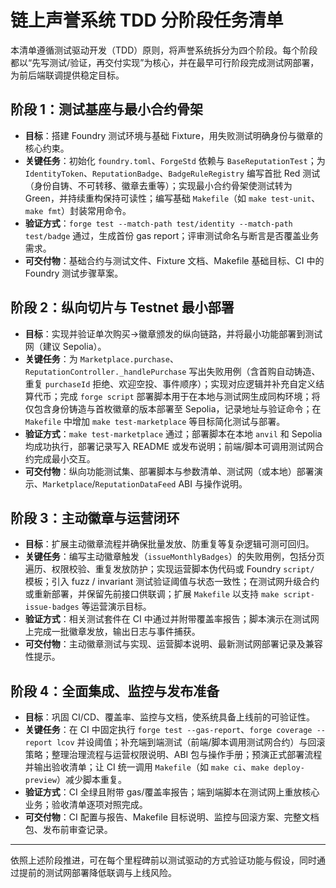 # 链上声誉系统 TDD 分阶段任务清单

本清单遵循测试驱动开发（TDD）原则，将声誉系统拆分为四个阶段。每个阶段都以“先写测试/验证，再交付实现”为核心，并在最早可行阶段完成测试网部署，为前后端联调提供稳定目标。

## 阶段 1：测试基座与最小合约骨架
- **目标**：搭建 Foundry 测试环境与基础 Fixture，用失败测试明确身份与徽章的核心约束。
- **关键任务**：初始化 `foundry.toml`、`ForgeStd` 依赖与 `BaseReputationTest`；为 `IdentityToken`、`ReputationBadge`、`BadgeRuleRegistry` 编写首批 Red 测试（身份自铸、不可转移、徽章去重等）；实现最小合约骨架使测试转为 Green，并持续重构保持可读性；编写基础 `Makefile`（如 `make test-unit`、`make fmt`）封装常用命令。
- **验证方式**：`forge test --match-path test/identity --match-path test/badge` 通过，生成首份 gas report；评审测试命名与断言是否覆盖业务需求。
- **可交付物**：基础合约与测试文件、Fixture 文档、Makefile 基础目标、CI 中的 Foundry 测试步骤草案。

## 阶段 2：纵向切片与 Testnet 最小部署
- **目标**：实现并验证单次购买→徽章颁发的纵向链路，并将最小功能部署到测试网（建议 Sepolia）。
- **关键任务**：为 `Marketplace.purchase`、`ReputationController._handlePurchase` 写出失败用例（含首购自动铸造、重复 `purchaseId` 拒绝、欢迎空投、事件顺序）；实现对应逻辑并补充自定义结算代币；完成 `forge script` 部署脚本用于在本地与测试网生成同构环境；将仅包含身份铸造与首枚徽章的版本部署至 Sepolia，记录地址与验证命令；在 `Makefile` 中增加 `make test-marketplace` 等目标简化测试与部署。
- **验证方式**：`make test-marketplace` 通过；部署脚本在本地 `anvil` 和 Sepolia 均成功执行，部署记录写入 README 或发布说明；前端/脚本可调用测试网合约完成最小交互。
- **可交付物**：纵向功能测试集、部署脚本与参数清单、测试网（或本地）部署演示、`Marketplace`/`ReputationDataFeed` ABI 与操作说明。

## 阶段 3：主动徽章与运营闭环
- **目标**：扩展主动徽章流程并确保批量发放、防重复等复杂逻辑可测可回归。
- **关键任务**：编写主动徽章触发（`issueMonthlyBadges`）的失败用例，包括分页遍历、权限校验、重复发放防护；实现运营脚本伪代码或 Foundry `script/` 模板；引入 fuzz / invariant 测试验证阈值与状态一致性；在测试网升级合约或重新部署，并保留先前接口供联调；扩展 `Makefile` 以支持 `make script-issue-badges` 等运营演示目标。
- **验证方式**：相关测试套件在 CI 中通过并附带覆盖率报告；脚本演示在测试网上完成一批徽章发放，输出日志与事件捕获。
- **可交付物**：主动徽章测试与实现、运营脚本说明、最新测试网部署记录及兼容性提示。

## 阶段 4：全面集成、监控与发布准备
- **目标**：巩固 CI/CD、覆盖率、监控与文档，使系统具备上线前的可验证性。
- **关键任务**：在 CI 中固定执行 `forge test --gas-report`、`forge coverage --report lcov` 并设阈值；补充端到端测试（前端/脚本调用测试网合约）与回滚策略；整理治理流程与运营权限说明、ABI 包与操作手册；预演正式部署流程并输出验收清单；让 CI 统一调用 `Makefile`（如 `make ci`、`make deploy-preview`）减少脚本重复。
- **验证方式**：CI 全绿且附带 gas/覆盖率报告；端到端脚本在测试网上重放核心业务；验收清单逐项对照完成。
- **可交付物**：CI 配置与报告、Makefile 目标说明、监控与回滚方案、完整文档包、发布前审查记录。

---

依照上述阶段推进，可在每个里程碑前以测试驱动的方式验证功能与假设，同时通过提前的测试网部署降低联调与上线风险。
